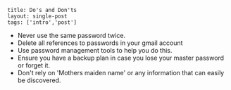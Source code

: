 
```
title: Do's and Don'ts
layout: single-post
tags: ['intro','post']

```
- Never use the same password twice.
- Delete all references to passwords in your gmail account
- Use password management tools to help you do this.
- Ensure you have a backup plan in case you lose your master password or forget it.
- Don't rely on 'Mothers maiden name' or any information that can easily be discovered.
